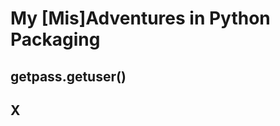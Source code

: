 


# My [Mis]Adventures in Python Packaging



## getpass.getuser()



## X

<!--stackedit_data:
eyJoaXN0b3J5IjpbLTIxMTkxMTk2NTRdfQ==
-->